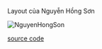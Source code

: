 Layout của Nguyễn Hồng Sơn



![NguyenHongSon](https://user-images.githubusercontent.com/48414003/96574434-a5a2d200-12f9-11eb-87c8-2f66aa903bbc.gif)

[source code](https://github.com/sonnh23/ELT3097-1-2020/blob/master/05/TracNghiemTHPT/app/src/main/java/vn/huyld247/tracnghiemthpt/fragment/HomeFragment.java)

